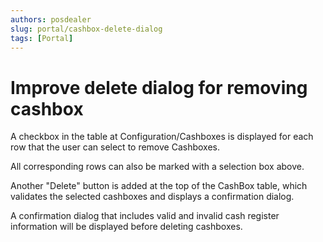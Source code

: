 ```yaml
---
authors: posdealer
slug: portal/cashbox-delete-dialog
tags: [Portal]
---
```


# Improve delete dialog for removing cashbox

A checkbox in the table at Configuration/Cashboxes is displayed for each row that the user can select to remove Cashboxes.

All corresponding rows can also be marked with a selection box above.

Another "Delete" button is added at the top of the CashBox table, which validates the selected cashboxes and displays a confirmation dialog.

A confirmation dialog that includes valid and invalid cash register information will be displayed before deleting cashboxes.
